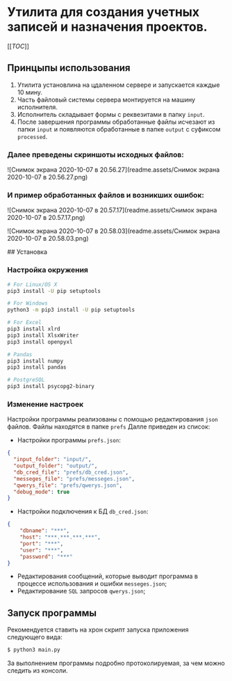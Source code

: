 # Утилита для создания учетных записей и назначения проектов.

[[_TOC_]]



## Принцыпы использования

1. Утилита установлина на цдаленном сервере и запускается каждые 10 мину.
1. Часть файловый системы сервера монтируется на машину исполнителя.
1. Исполнитель складывает формы с реквезитами в папку `input`.
1. После завершения программы обработанные файлы исчезают из папки `input` и появляются обработанные в папке `output` с суфиксом `processed`.



### Далее преведены скриншоты исходных файлов:

![Снимок экрана 2020-10-07 в 20.56.27](readme.assets/Снимок экрана 2020-10-07 в 20.56.27.png)



### И пример обработанных файлов и возникших ошибок:

![Снимок экрана 2020-10-07 в 20.57.17](readme.assets/Снимок экрана 2020-10-07 в 20.57.17.png)

![Снимок экрана 2020-10-07 в 20.58.03](readme.assets/Снимок экрана 2020-10-07 в 20.58.03.png)





## Установка

### Настройка окружения

```bash
# For Linux/OS X
pip3 install -U pip setuptools

# For Windows
python3 -m pip3 install -U pip setuptools

# For Excel
pip3 install xlrd
pip3 install XlsxWriter
pip3 install openpyxl

# Pandas
pip3 install numpy
pip3 install pandas

# PostgreSQL
pip3 install psycopg2-binary

```



### Изменение настроек

Настройки программы реализованы с помощью редактирования `json` файлов. Файлы находятся в папке `prefs` Далле приведен из список:

* Настройки программы `prefs.json`:

```json
{
  "input_folder": "input/",
  "output_folder": "output/",
  "db_cred_file": "prefs/db_cred.json",
  "messeges_file": "prefs/messeges.json",
  "qwerys_file": "prefs/qwerys.json",
  "debug_mode": true
}
```

* Настройки подключения к БД `db_cred.json`:

```json
{
    "dbname": "***",
    "host": "***.***.***.***",
    "port": "***",
    "user": "***",
    "password": "***"
}
```

* Редактирования сообщений, которые выводит программа в процессе использования и ошибки `messeges.json`;
* Редактирование `SQL` запросов `qwerys.json`;



## Запуск программы

Рекомендуется ставить на хрон скрипт запуска приложения следующего вида:

```bash
$ python3 main.py
```

За выполнением программы подробно протоколируемая, за чем можно следить из консоли.





